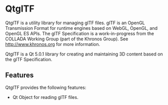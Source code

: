 QtglTF
======

QtglTF is a utility library for managing glTF files. glTF is an OpenGL Transmission Format
for runtime engines based on WebGL, OpenGL, and OpenGL ES APIs. The glTF Specification is a
work-in-progress from the COLLADA Working Group (part of the Khronos Group). See
http://www.khronos.org for more information.

QtglTF is a Qt 5.0.1 library for creating and maintaining 3D content based on the glTF
Specification.

Features
--------

QtglTF provides the following features:

* Qt Object for reading glTF files.
